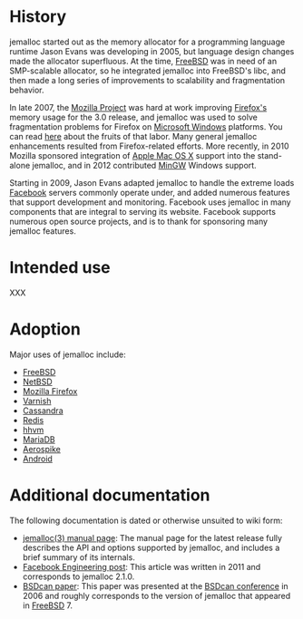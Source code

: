 # History
jemalloc started out as the memory allocator for a programming language runtime Jason Evans was developing in 2005, but language design changes made the allocator superfluous. At the time, [FreeBSD](http://www.freebsd.org/) was in need of an SMP-scalable allocator, so he integrated jemalloc into FreeBSD's libc, and then made a long series of improvements to scalability and fragmentation behavior.

In late 2007, the [Mozilla Project](http://www.mozilla.org/) was hard at work improving [Firefox's](http://www.mozilla.com/firefox/) memory usage for the 3.0 release, and jemalloc was used to solve fragmentation problems for Firefox on [Microsoft Windows](http://www.microsoft.com/windows/) platforms. You can read [here](http://blog.pavlov.net/2008/03/11/firefox-3-memory-usage/) about the fruits of that labor. Many general jemalloc enhancements resulted from Firefox-related efforts. More recently, in 2010 Mozilla sponsored integration of [Apple Mac OS X](http://www.apple.com/macosx/) support into the stand-alone jemalloc, and in 2012 contributed [MinGW](http://www.mingw.org/) Windows support.

Starting in 2009, Jason Evans adapted jemalloc to handle the extreme loads [Facebook](http://www.facebook.com/) servers commonly operate under, and added numerous features that support development and monitoring. Facebook uses jemalloc in many components that are integral to serving its website. Facebook supports numerous open source projects, and is to thank for sponsoring many jemalloc features.

# Intended use
XXX

# Adoption
Major uses of jemalloc include:
* [FreeBSD](http://www.freebsd.org/)
* [NetBSD](http://www.netbsd.org/)
* [Mozilla Firefox](http://www.mozilla.org/firefox/)
* [Varnish](https://www.varnish-cache.org/)
* [Cassandra](http://cassandra.apache.org/)
* [Redis](http://redis.io/)
* [hhvm](https://github.com/facebook/hiphop-php)
* [MariaDB](https://mariadb.org/)
* [Aerospike](http://www.aerospike.com/)
* [Android](https://github.com/android/platform_bionic)

# Additional documentation
The following documentation is dated or otherwise unsuited to wiki form:
* <a href="http://jemalloc.net/jemalloc.3.html">jemalloc(3) manual page</a>: The manual page for the latest release fully describes the API and options supported by jemalloc, and includes a brief summary of its internals.
* <a href="http://www.facebook.com/notes/facebook-engineering/scalable-memory-allocation-using-jemalloc/480222803919">Facebook Engineering post</a>: This article was written in 2011 and corresponds to jemalloc 2.1.0.
* <a href="http://people.freebsd.org/~jasone/jemalloc/bsdcan2006/jemalloc.pdf">BSDcan paper</a>: This paper was presented at the <a href="http://www.bsdcan.org/">BSDcan conference</a> in 2006 and roughly corresponds to the version of jemalloc that appeared in <a href="http://www.freebsd.org/">FreeBSD</a> 7.